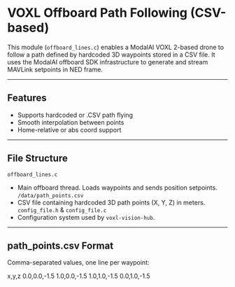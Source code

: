 # VOXL Offboard Path Following (CSV-based)

This module (`offboard_lines.c`) enables a ModalAI VOXL 2-based drone to follow a path defined by hardcoded 3D waypoints stored in a CSV file. It uses the ModalAI offboard SDK infrastructure to generate and stream MAVLink setpoints in NED frame.

---

## Features

- Supports hardcoded or .CSV path flying
- Smooth interpolation between points
- Home-relative or abs coord support

---

## File Structure

`offboard_lines.c`
- Main offboard thread. Loads waypoints and sends position setpoints.
`/data/path_points.csv`
- CSV file containing hardcoded 3D path points (X, Y, Z) in meters.
`config_file.h` & `config_file.c`
- Configuration system used by `voxl-vision-hub`.

---

## path_points.csv Format

Comma-separated values, one line per waypoint:

x,y,z
0.0,0.0,-1.5
1.0,0.0,-1.5
1.0,1.0,-1.5
0.0,1.0,-1.5
